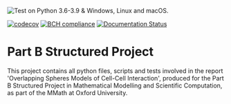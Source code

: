 ![Test on Python 3.6-3.9 & Windows, Linux and macOS.](https://github.com/codiewood/BSP_Project/workflows/Test%20on%20Python%203.6-3.9%20&%20Windows,%20Linux%20and%20macOS./badge.svg)

[![codecov](https://codecov.io/gh/codiewood/BSP_Project/branch/main/graph/badge.svg?token=Z5LVN7MTB4)](https://codecov.io/gh/codiewood/BSP_Project) [![BCH compliance](https://bettercodehub.com/edge/badge/codiewood/BSP_Project?branch=main)](https://bettercodehub.com/) [![Documentation Status](https://readthedocs.org/projects/part-b-structured-project/badge/?version=latest)](https://part-b-structured-project.readthedocs.io/en/latest/?badge=latest)

# Part B Structured Project

This project contains all python files, scripts and tests involved in the report 'Overlapping Spheres Models of Cell-Cell Interaction', produced for the Part B Structured Project in Mathematical Modelling and Scientific Computation, as part of the MMath at Oxford University.